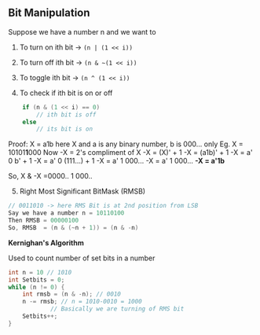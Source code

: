 ## Bit Manipulation

Suppose we have a number n and we want to 

1. To turn on ith bit &rarr; ```(n | (1 << i))```

2. To turn off ith bit &rarr; ```(n & ~(1 << i))```
3. To toggle ith bit &rarr; ```(n ^ (1 << i))```

4. To check if ith bit is on or off
``` cpp
    if (n & (1 << i) == 0)
        // ith bit is off
    else
        // its bit is on
```
Proof:
X = a1b 
here X and a is any binary number,
b is 000... only
Eg. X = 10101**1**000 
Now -X = 2's compliment of X
-X = (X)' + 1
-X = (a1b)' + 1
-X = a' 0 b' + 1
-X = a' 0 (111...) + 1
-X = a' 1 000...
-X = a' 1 000...
**-X = a'1b**

So, X & -X =0000.. 1 000..

5. Right Most Significant BitMask (RMSB)

``` cpp
// 0011010 -> here RMS Bit is at 2nd position from LSB
Say we have a number n = 10110100
Then RMSB = 00000100
So, RMSB  = (n & (~n + 1)) = (n & -n)
```

**Kernighan's Algorithm**

Used to count number of set bits in a number
``` cpp
int n = 10 // 1010
int Setbits = 0;
while (n != 0) {
	int rmsb = (n & -n); // 0010
	n -= rmsb; // n = 1010-0010 = 1000
            // Basically we are turning of RMS bit
	Setbits++;
}
```


